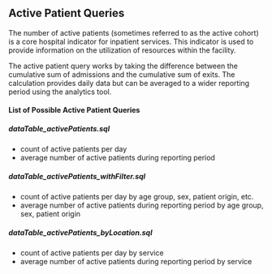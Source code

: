 <h2>Active Patient Queries</h2>

The number of active patients (sometimes referred to as the active cohort) is a core hospital indicator for inpatient services. This indicator is used to provide information on the utilization of resources within the facility.

The active patient query works by taking the difference between the cumulative sum of admissions and the cumulative sum of exits. The calculation provides daily data but can be averaged to a wider reporting period using the analytics tool.

<h4>List of Possible Active Patient Queries</h4>
  <h5>dataTable_activePatients.sql</h5>
  <ul>
  <li>count of active patients per day</li>
  <li>average number of active patients during reporting period</li>
  </ul>

  <h5>dataTable_activePatients_withFilter.sql</h5>
  <ul>
  <li>count of active patients per day by age group, sex, patient origin, etc.</li>
  <li>average number of active patients during reporting period by age group, sex, patient origin</li>
  </ul>

  <h5>dataTable_activePatients_byLocation.sql</h5>
  <ul>
  <li>count of active patients per day by service</li>
  <li>average number of active patients during reporting period by service</li>
  </ul>
